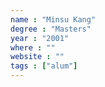```yaml
---
name : "Minsu Kang"
degree : "Masters"
year : "2001"
where : ""
website : ""
tags : ["alum"]
---
```

